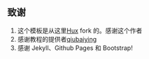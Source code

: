 

## 致谢

1. 这个模板是从这里[Hux](https://github.com/Huxpro/huxpro.github.io) fork 的。感谢这个作者 
2. 感谢教程的提供者[qiubaiying](https://github.com/qiubaiying/qiubaiying.github.io)
3. 感谢 Jekyll、Github Pages 和 Bootstrap!
